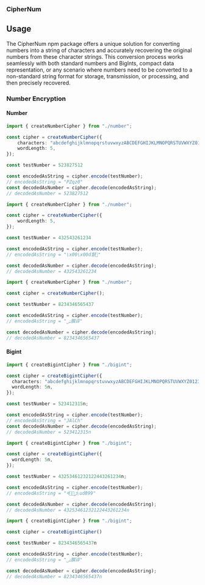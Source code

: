 ### CipherNum

## Usage
The CipherNum npm package offers a unique solution for converting numbers into a string of characters and accurately recovering the original numbers from these character strings. This conversion process works seamlessly with both standard numbers and BigInts, compact data representation, or any scenario where numbers need to be converted to a non-standard string format for storage, transmission, or processing, and then precisely recovered.

### Number Encryption

#### Number


```ts
import { createNumberCipher } from "./number";

const cipher = createNumberCipher({
    characters: "abcdefghijklmnopqrstuvwxyzABCDEFGHIJKLMNOPQRSTUVWXYZ0123456789",
    wordLength: 5,
});

const testNumber = 523827512

const encodedAsString = cipher.encode(testNumber);
// encodedAsString = "PZqz0"
const decodedAsNumber = cipher.decode(encodedAsString);
// decodedAsNumber = 523827512
```


```ts
import { createNumberCipher } from "./number";

const cipher = createNumberCipher({
    wordLength: 5,
});

const testNumber = 432543261234

const encodedAsString = cipher.encode(testNumber);
// encodedAsString = "\x00\x00d뤝" 

const decodedAsNumber = cipher.decode(encodedAsString);
// decodedAsNumber = 432543261234
```

```ts
import { createNumberCipher } from "./number";

const cipher = createNumberCipher();

const testNumber = 8234346565437

const encodedAsString = cipher.encode(testNumber);
// encodedAsString = "ݽ䑇谇" 

const decodedAsNumber = cipher.decode(encodedAsString);
// decodedAsNumber = 8234346565437
```

#### Bigint
```ts
import { createBigintCipher } from "./bigint";

const cipher = createBigintCipher({
  characters: "abcdefghijklmnopqrstuvwxyzABCDEFGHIJKLMNOPQRSTUVWXYZ0123456789",
  wordLength: 5n,
});

const testNumber = 523412315n;

const encodedAsString = cipher.encode(testNumber);
// encodedAsString = "JAlCh"
const decodedAsNumber = cipher.decode(encodedAsString);
// decodedAsNumber = 523412315n
```

```ts
import { createBigintCipher } from "./bigint";

const cipher = createBigintCipher({
  wordLength: 5n,
});

const testNumber = 43253461232122443261234n;

const encodedAsString = cipher.encode(testNumber);
// encodedAsString = "नﮌ\ud899"

const decodedAsNumber = cipher.decode(encodedAsString);
// decodedAsNumber = 43253461232122443261234n
```

```ts
import { createBigintCipher } from "./bigint";

const cipher = createBigintCipher()

const testNumber = 8234346565437n

const encodedAsString = cipher.encode(testNumber);
// encodedAsString = "ݽ䑇谇" 

const decodedAsNumber = cipher.decode(encodedAsString);
// decodedAsNumber = 8234346565437n
```
